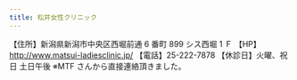 ```yaml
---
title: 松井女性クリニック
---
```

【住所】新潟県新潟市中央区西堀前通 6 番町 899 シス西堀 1 Ｆ 【HP】<http://www.matsui-ladiesclinic.jp/>
【電話】25-222-7878
【休診日】火曜、祝日 土日午後
※MTF さんから直接連絡頂きました。
